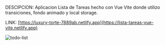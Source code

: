 DESCIPCION: Aplicacion Lista de Tareas hecho con Vue Vite donde utilizo transiciones, fondo animado y local storage.

LINK: [https://luxury-torte-7889ab.netlify.app](https://lista-tareas-vue-vite.netlify.app)

![todo-list](https://user-images.githubusercontent.com/74424452/181401202-90951011-3a73-4bcd-8973-26f8c6e1d56e.png)
